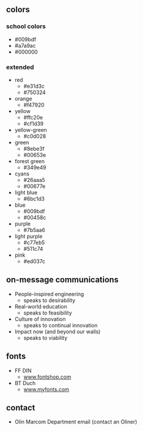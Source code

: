 ## colors

### school colors

* #009bdf
* #a7a9ac
* #000000

### extended

* red
  * #e31d3c
  * #750324
* orange
  * #f47920
* yellow
  * #ffc20e
  * #cf1d39
* yellow-green
  * #c0d028
* green
  * #8ebe3f
  * #00653e
* forest green
  * #349e49
* cyans
  * #26aaa5
  * #00677e
* light blue
  * #6bc1d3
* blue
  * #009bdf
  * #00458c
* purple
  * #7b5aa6
* light purple
  * #c77eb5
  * #511c74
* pink
  * #ed037c

## on-message communications

* People-inspired engineering
  * speaks to desirability
* Real-world education
  * speaks to feasibility
* Culture of innovation
  * speaks to continual innovation
* Impact now (and beyond our walls)
  * speaks to viability

## fonts

* FF DIN
  * www.fontshop.com
* BT Duch
  * www.myfonts.com

## contact

* Olin Marcom Department email (contact an Oliner)